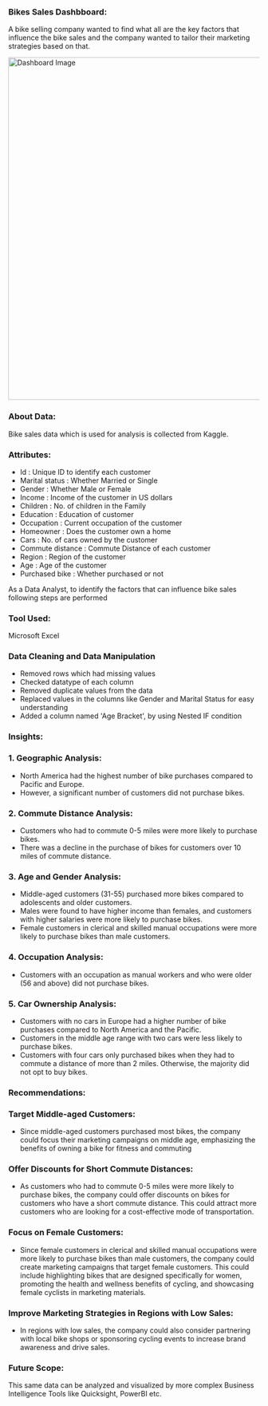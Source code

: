 ### Bikes Sales Dashbboard: 

A bike selling company wanted to find what all are the key factors that influence the bike sales and the company wanted to tailor their marketing strategies based on that.

<img width="687" alt="Dashboard Image" src="https://user-images.githubusercontent.com/125373233/227008297-2c804692-5857-4a34-ad55-9b596f2539f3.png">

### About Data:
Bike sales data which is used for analysis is collected from Kaggle.

### Attributes:

- Id : Unique ID to identify each customer
- Marital status : Whether Married or Single
- Gender : Whether Male or Female
- Income : Income of the customer in US dollars
- Children : No. of children in the Family
- Education : Education of customer
- Occupation : Current occupation of the customer
- Homeowner : Does the customer own a home
- Cars : No. of cars owned by the customer
- Commute distance : Commute Distance of each customer
- Region : Region of the customer
- Age : Age of the customer
- Purchased bike : Whether purchased or not

As a Data Analyst, to identify the factors that can influence bike sales following steps are performed

### Tool Used:
Microsoft Excel

### Data Cleaning and Data Manipulation
- Removed rows which had missing values
- Checked datatype of each column
- Removed duplicate values from the data
- Replaced values in the columns like Gender and Marital Status for easy understanding
- Added a column named 'Age Bracket', by using Nested IF condition

### Insights:
### 1. Geographic Analysis:
   - North America had the highest number of bike purchases compared to Pacific and Europe.
   - However, a significant number of customers did not purchase bikes.
### 2. Commute Distance Analysis:
   - Customers who had to commute 0-5 miles were more likely to purchase bikes.
   - There was a decline in the purchase of bikes for customers over 10 miles of commute distance.
### 3. Age and Gender Analysis:
   - Middle-aged customers (31-55) purchased more bikes compared to adolescents and older customers.
   - Males were found to have higher income than females, and customers with higher salaries were more likely to purchase bikes.
   - Female customers in clerical and skilled manual occupations were more likely to purchase bikes than male customers.
### 4. Occupation Analysis:
   - Customers with an occupation as manual workers and who were older (56 and above) did not purchase bikes.
### 5. Car Ownership Analysis:
   - Customers with no cars in Europe had a higher number of bike purchases compared to North America and the Pacific.
   - Customers in the middle age range with two cars were less likely to purchase bikes.
   - Customers with four cars only purchased bikes when they had to commute a distance of more than 2 miles. Otherwise, the majority did not opt to buy bikes.
   
### Recommendations:
### Target Middle-aged Customers:
   - Since middle-aged customers purchased most bikes, the company could focus their marketing campaigns on middle age, emphasizing the benefits of owning a bike for      fitness and commuting
### Offer Discounts for Short Commute Distances:
   - As customers who had to commute 0-5 miles were more likely to purchase bikes, the company could offer discounts on bikes for customers who have a short commute      distance. This could attract more customers who are looking for a cost-effective mode of transportation.
### Focus on Female Customers:
   - Since female customers in clerical and skilled manual occupations were more likely to purchase bikes than male customers, the company could create marketing          campaigns that target female customers. This could include highlighting bikes that are designed specifically for women, promoting the health and wellness            benefits of cycling, and showcasing female cyclists in marketing materials.
### Improve Marketing Strategies in Regions with Low Sales:
   - In regions with low sales, the company could also consider partnering with local bike shops or sponsoring cycling events to increase brand awareness and drive        sales.
   
### Future Scope:
This same data can be analyzed and visualized by more complex Business Intelligence Tools like Quicksight, PowerBI etc.
